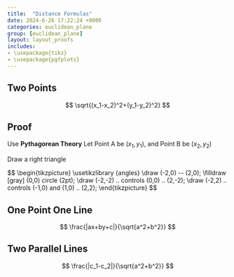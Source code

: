 ```yaml
---
title:  "Distance Formulas"
date: 2024-6-26 17:22:24 +0800
categories: euclidean_plane
group: [euclidean_plane]
layout: layout_proofs
includes: 
- \usepackage{tikz}
- \usepackage{pgfplots}
---
```


## Two Points


$$
\sqrt{(x_1-x_2)^2+(y_1-y_2)^2}
$$

## Proof
Use **Pythagorean Theory**
Let Point A be ($x_1, y_1$), and Point B be ($x_2, y_2$)

Draw a right triangle

<p>
<script src="https://i.upmath.me/latex.js"></script>
$$
\begin{tikzpicture}
\usetikzlibrary {angles}
\draw (-2,0) -- (2,0);
\filldraw [gray] (0,0) circle (2pt);
\draw (-2,-2) .. controls (0,0) .. (2,-2);
\draw (-2,2) .. controls (-1,0) and (1,0) .. (2,2);
\end{tikzpicture}
$$
</p>

## One Point One Line

$$
\frac{|ax+by+c|}{\sqrt{a^2+b^2}}
$$


## Two Parallel Lines

$$
\frac{|c_1-c_2|}{\sqrt{a^2+b^2}}
$$

